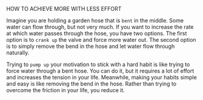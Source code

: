 HOW TO ACHIEVE MORE WITH LESS EFFORT

Imagine you are holding a garden hose that is `bent` in the middle.
Some water can flow through, but not very much. If you want to
increase the rate at which water passes through the hose, you have two
options. The first option is to `crank up` the valve and force more water
out. The second option is to simply remove the bend in the hose and
let water flow through naturally.

Trying to `pump up` your motivation to stick with a hard habit is like
trying to force water through a bent hose. You can do it, but it requires
a lot of effort and increases the tension in your life. Meanwhile,
making your habits simple and easy is like removing the bend in the
hose. Rather than trying to overcome the friction in your life, you
reduce it.